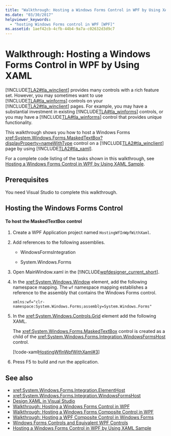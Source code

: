 ```yaml
---
title: "Walkthrough: Hosting a Windows Forms Control in WPF by Using XAML"
ms.date: "03/30/2017"
helpviewer_keywords:
  - "hosting Windows Forms control in WPF [WPF]"
ms.assetid: 1aef42cb-4cfb-44b4-9a7a-c02632d3d9c7
---
```

# Walkthrough: Hosting a Windows Forms Control in WPF by Using XAML
[!INCLUDE[TLA2#tla_winclient](../../../../includes/tla2sharptla-winclient-md.md)] provides many controls with a rich feature set. However, you may sometimes want to use [!INCLUDE[TLA#tla_winforms](../../../../includes/tlasharptla-winforms-md.md)] controls on your [!INCLUDE[TLA2#tla_winclient](../../../../includes/tla2sharptla-winclient-md.md)] pages. For example, you may have a substantial investment in existing [!INCLUDE[TLA#tla_winforms](../../../../includes/tlasharptla-winforms-md.md)] controls, or you may have a [!INCLUDE[TLA#tla_winforms](../../../../includes/tlasharptla-winforms-md.md)] control that provides unique functionality.  
  
 This walkthrough shows you how to host a Windows Forms <xref:System.Windows.Forms.MaskedTextBox?displayProperty=nameWithType> control on a [!INCLUDE[TLA2#tla_winclient](../../../../includes/tla2sharptla-winclient-md.md)] page by using [!INCLUDE[TLA2#tla_xaml](../../../../includes/tla2sharptla-xaml-md.md)].  
  
 For a complete code listing of the tasks shown in this walkthrough, see [Hosting a Windows Forms Control in WPF by Using XAML Sample](https://go.microsoft.com/fwlink/?LinkID=160000).  
  
## Prerequisites  

You need Visual Studio to complete this walkthrough.  
  
## Hosting the Windows Forms Control  
  
#### To host the MaskedTextBox control  
  
1.  Create a WPF Application project named `HostingWfInWpfWithXaml`.  
  
2.  Add references to the following assemblies.  
  
    -   WindowsFormsIntegration  
  
    -   System.Windows.Forms  
  
3.  Open MainWindow.xaml in the [!INCLUDE[wpfdesigner_current_short](../../../../includes/wpfdesigner-current-short-md.md)].  
  
4.  In the <xref:System.Windows.Window> element, add the following namespace mapping. The `wf` namespace mapping establishes a reference to the assembly that contains the Windows Forms control.  
  
    ```xaml  
    xmlns:wf="clr-namespace:System.Windows.Forms;assembly=System.Windows.Forms"  
    ```  
  
5.  In the <xref:System.Windows.Controls.Grid> element add the following XAML.  
  
     The <xref:System.Windows.Forms.MaskedTextBox> control is created as a child of the <xref:System.Windows.Forms.Integration.WindowsFormsHost> control.  
  
     [!code-xaml[HostingWfInWpfWithXaml#3](~/samples/snippets/csharp/VS_Snippets_Wpf/HostingWfInWpfWithXaml/CSharp/HostingWfInWpf/Window1.xaml#3)]  
  
6.  Press F5 to build and run the application.  
  
## See also
- <xref:System.Windows.Forms.Integration.ElementHost>
- <xref:System.Windows.Forms.Integration.WindowsFormsHost>
- [Design XAML in Visual Studio](/visualstudio/designers/designing-xaml-in-visual-studio)
- [Walkthrough: Hosting a Windows Forms Control in WPF](walkthrough-hosting-a-windows-forms-control-in-wpf.md)
- [Walkthrough: Hosting a Windows Forms Composite Control in WPF](walkthrough-hosting-a-windows-forms-composite-control-in-wpf.md)
- [Walkthrough: Hosting a WPF Composite Control in Windows Forms](walkthrough-hosting-a-wpf-composite-control-in-windows-forms.md)
- [Windows Forms Controls and Equivalent WPF Controls](windows-forms-controls-and-equivalent-wpf-controls.md)
- [Hosting a Windows Forms Control in WPF by Using XAML Sample](https://go.microsoft.com/fwlink/?LinkID=160000)
